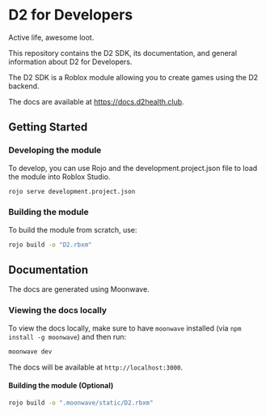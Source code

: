 # D2 for Developers
Active life, awesome loot.

This repository contains the D2 SDK, its documentation, and general information about D2 for Developers. 

The D2 SDK is a Roblox module allowing you to create games using the D2 backend.

The docs are available at https://docs.d2health.club.

## Getting Started

### Developing the module
To develop, you can use Rojo and the development.project.json file to load the module into Roblox Studio.

```bash
rojo serve development.project.json
```	

### Building the module
To build the module from scratch, use:

```bash
rojo build -o "D2.rbxm"
```

## Documentation
The docs are generated using Moonwave. 

### Viewing the docs locally
To view the docs locally, make sure to have `moonwave` installed (via `npm install -g moonwave`) and then run:

```bash
moonwave dev
```

The docs will be available at `http://localhost:3000`.

#### Building the module (Optional)
```bash
rojo build -o ".moonwave/static/D2.rbxm"
```

